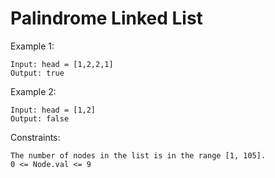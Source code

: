 # Palindrome Linked List

Example 1:
```
Input: head = [1,2,2,1]
Output: true
```

Example 2:
```
Input: head = [1,2]
Output: false
```

Constraints:
```
The number of nodes in the list is in the range [1, 105].
0 <= Node.val <= 9
```
